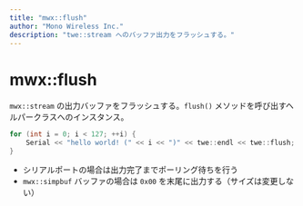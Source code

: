 ```yaml
---
title: "mwx::flush"
author: "Mono Wireless Inc."
description: "twe::stream へのバッファ出力をフラッシュする。"
---
```


# mwx::flush

`mwx::stream` の出力バッファをフラッシュする。`flush()` メソッドを呼び出すヘルパークラスへのインスタンス。

```cpp
for (int i = 0; i < 127; ++i) {
    Serial << "hello world! (" << i << ")" << twe::endl << twe::flush;
}
```

* シリアルポートの場合は出力完了までポーリング待ちを行う
* `mwx::simpbuf` バッファの場合は `0x00` を末尾に出力する（サイズは変更しない）

